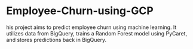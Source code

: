 # Employee-Churn-using-GCP
his project aims to predict employee churn using machine learning. It utilizes data from BigQuery, trains a Random Forest model using PyCaret, and stores predictions back in BigQuery.
